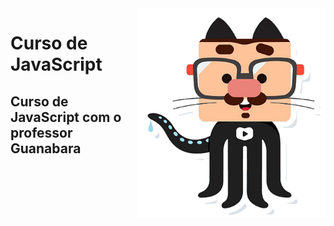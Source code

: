 <img src="imagens/mascote.png" align="right" width="300">

# Curso de JavaScript

## Curso de JavaScript com o professor Guanabara
